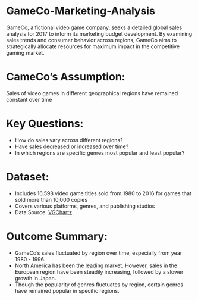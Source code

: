 # GameCo-Marketing-Analysis
GameCo, a fictional video game company, seeks a detailed global sales analysis for 2017 to inform its marketing budget development. By examining sales trends and consumer behavior across regions, GameCo aims to strategically allocate resources for maximum impact in the competitive gaming market.

# CameCo’s Assumption: 
Sales of video games in different geographical regions have remained constant over time

# Key Questions:
- How do sales vary across different regions?
- Have sales decreased or increased over time?
- In which regions are specific genres most popular and least popular?

# Dataset:
- Includes 16,598 video game titles sold from 1980 to 2016 for games that sold more than 10,000 copies
- Covers various platforms, genres, and publishing studios
- Data Source: [VGChartz](https://www.vgchartz.com/)

# Outcome Summary:
- GameCo’s sales fluctuated by region over time, especially from year 1980 - 1996.
- North America has been the leading market. However, sales in the European region have been steadily increasing, followed by a slower growth in Japan.
- Though the popularity of genres fluctuates by region, certain genres have remained popular in specific regions.

